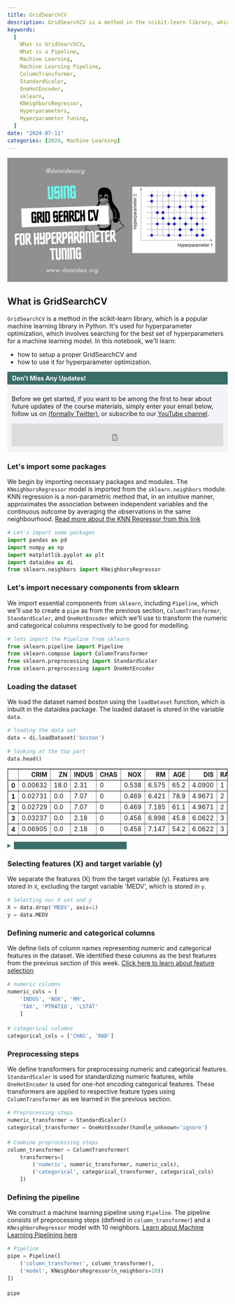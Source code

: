 ```yaml
---
title: GridSearchCV
description: GridSearchCV is a method in the scikit-learn library, which is a popular machine learning library in Python. It's used for hyperparameter optimization.
keywords:
  [
    What is GridSearchCV,
    What is a Pipeline,
    Machine Learning,
    Machine Learning Pipeline,
    ColumnTransformer,
    StandardScaler,
    OneHotEncoder,
    sklearn,
    KNeighborsRegressor,
    Hyperparameters,
    Hyperparameter tuning,
  ]
date: "2024-07-11"
categories: [2024, Machine Learning]
---
```


![Photo by DATAIDEA](./thumbnail.jpg)

## What is GridSearchCV

`GridSearchCV` is a method in the scikit-learn library, which is a popular machine learning library in Python. It's used for hyperparameter optimization, which involves searching for the best set of hyperparameters for a machine learning model. In this notebook, we'll learn:

- how to setup a proper GridSearchCV and
- how to use it for hyperparameter optimization.

<!-- Newsletter -->
<div style="background-color: #3a6e68; border:1px solid #3a6e68; color: #fff; font-weight: 700; padding-left: 10px; padding-top: 5px; padding-bottom: 5px"><strong>Don't Miss Any Updates!</strong></div>
<div style="background-color: #f3f4f7; padding-left: 10px; padding-top: 10px; padding-bottom: 10px; padding-right: 10px">

<p class=pb-1>
Before we get started, if you want to be among the first to hear about future updates of the course materials, simply enter your email below, follow us on <a href="https://x.com/dataideaorg"><i class="bi bi-twitter-x"></i>
 (formally Twitter)</a>, or subscribe to our <a href="https://www.youtube.com/@dataideaorg"><i class="bi bi-youtube"></i> YouTube channel</a>.
</p>

<iframe src="https://embeds.beehiiv.com/5fc7c425-9c7e-4e08-a514-ad6c22beee74?slim=true" data-test-id="beehiiv-embed" height="52" frameborder="0" scrolling="no" style="margin: 0; border-radius: 0px !important; background-color: transparent; width: 100%;" ></iframe>
</div>

### Let's import some packages

We begin by importing necessary packages and modules. The `KNeighborsRegressor` model is imported from the `sklearn.neighbors` module.
KNN regression is a non-parametric method that, in an intuitive manner, approximates the association between independent variables and the continuous outcome by averaging the observations in the same neighbourhood.
[Read more about the KNN Regressor from this link](https://blog.dataidea.org/posts/2024/understanding-knearest-neighbors-regression/)

```py
# Let's import some packages
import pandas as pd
import numpy as np
import matplotlib.pyplot as plt
import dataidea as di
from sklearn.neighbors import KNeighborsRegressor
```

### Let's import necessary components from sklearn

We import essential components from `sklearn`, including `Pipeline`, which we'll use to create a `pipe` as from the previous section, `ColumnTransformer`, `StandardScaler`, and `OneHotEncoder` which we'll use to transform the numeric and categorical columns respectively to be good for modelling.

```py
# lets import the Pipeline from sklearn
from sklearn.pipeline import Pipeline
from sklearn.compose import ColumnTransformer
from sklearn.preprocessing import StandardScaler
from sklearn.preprocessing import OneHotEncoder
```

### Loading the dataset

We load the dataset named _boston_ using the `loadDataset` function, which is inbuilt in the dataidea package. The loaded dataset is stored in the variable `data`.

```py
# loading the data set
data = di.loadDataset('boston')
```

```py
# looking at the top part
data.head()
```

<div class="overflow-x-auto">
<style scoped>
    .dataframe tbody tr th:only-of-type {
        vertical-align: middle;
    }

    .dataframe tbody tr th {
        vertical-align: top;
    }

    .dataframe thead th {
        text-align: right;
    }

</style>
<table border="1" class="dataframe">
  <thead>
    <tr style="text-align: right;">
      <th></th>
      <th>CRIM</th>
      <th>ZN</th>
      <th>INDUS</th>
      <th>CHAS</th>
      <th>NOX</th>
      <th>RM</th>
      <th>AGE</th>
      <th>DIS</th>
      <th>RAD</th>
      <th>TAX</th>
      <th>PTRATIO</th>
      <th>B</th>
      <th>LSTAT</th>
      <th>MEDV</th>
    </tr>
  </thead>
  <tbody>
    <tr>
      <th>0</th>
      <td>0.00632</td>
      <td>18.0</td>
      <td>2.31</td>
      <td>0</td>
      <td>0.538</td>
      <td>6.575</td>
      <td>65.2</td>
      <td>4.0900</td>
      <td>1</td>
      <td>296.0</td>
      <td>15.3</td>
      <td>396.90</td>
      <td>4.98</td>
      <td>24.0</td>
    </tr>
    <tr>
      <th>1</th>
      <td>0.02731</td>
      <td>0.0</td>
      <td>7.07</td>
      <td>0</td>
      <td>0.469</td>
      <td>6.421</td>
      <td>78.9</td>
      <td>4.9671</td>
      <td>2</td>
      <td>242.0</td>
      <td>17.8</td>
      <td>396.90</td>
      <td>9.14</td>
      <td>21.6</td>
    </tr>
    <tr>
      <th>2</th>
      <td>0.02729</td>
      <td>0.0</td>
      <td>7.07</td>
      <td>0</td>
      <td>0.469</td>
      <td>7.185</td>
      <td>61.1</td>
      <td>4.9671</td>
      <td>2</td>
      <td>242.0</td>
      <td>17.8</td>
      <td>392.83</td>
      <td>4.03</td>
      <td>34.7</td>
    </tr>
    <tr>
      <th>3</th>
      <td>0.03237</td>
      <td>0.0</td>
      <td>2.18</td>
      <td>0</td>
      <td>0.458</td>
      <td>6.998</td>
      <td>45.8</td>
      <td>6.0622</td>
      <td>3</td>
      <td>222.0</td>
      <td>18.7</td>
      <td>394.63</td>
      <td>2.94</td>
      <td>33.4</td>
    </tr>
    <tr>
      <th>4</th>
      <td>0.06905</td>
      <td>0.0</td>
      <td>2.18</td>
      <td>0</td>
      <td>0.458</td>
      <td>7.147</td>
      <td>54.2</td>
      <td>6.0622</td>
      <td>3</td>
      <td>222.0</td>
      <td>18.7</td>
      <td>396.90</td>
      <td>5.33</td>
      <td>36.2</td>
    </tr>
  </tbody>
</table>
</div>

<details class="mb-2">
<summary style="color: #3a6e68;">
    <b class="btn rounded text-white" style="background: #3a6e68;">Reveal more about the Boston dataset</b>
</summary>
The Boston Housing Dataset is a derived from information collected by the U.S. Census Service concerning housing in the area of [ Boston MA](http://www.cs.toronto.edu/~delve/data/boston/bostonDetail.html). The following describes the dataset columns:

- CRIM - per capita crime rate by town
- ZN - proportion of residential land zoned for lots over 25,000 sq.ft.
- INDUS - proportion of non-retail business acres per town.
- CHAS - Charles River dummy variable (1 if tract bounds river; 0 otherwise)
- NOX - nitric oxides concentration (parts per 10 million)
- RM - average number of rooms per dwelling
- AGE - proportion of owner-occupied units built prior to 1940
- DIS - weighted distances to five Boston employment centres
- RAD - index of accessibility to radial highways
- TAX - full-value property-tax rate per \$10,000
- PTRATIO - pupil-teacher ratio by town
- B - 1000(Bk - 0.63)^2 where Bk is the proportion of blacks by town
- LSTAT - % lower status of the population
- MEDV - Median value of owner-occupied homes in \$1000's
</details>

### Selecting features (X) and target variable (y)

We separate the features (X) from the target variable (y). Features are stored in `X`, excluding the target variable 'MEDV', which is stored in `y`.

```py
# Selecting our X set and y
X = data.drop('MEDV', axis=1)
y = data.MEDV
```

### Defining numeric and categorical columns

We define lists of column names representing numeric and categorical features in the dataset. We identified these columns as the best features from the previous section of this week. [Click here to learn about feature selection](https://science.dataidea.org/Python-Data-Analysis/Week7-Preprocessing/71_feature_selection.html)

```py
# numeric columns
numeric_cols = [
    'INDUS', 'NOX', 'RM',
    'TAX', 'PTRATIO', 'LSTAT'
    ]

# categorical columns
categorical_cols = ['CHAS', 'RAD']
```

### Preprocessing steps

We define transformers for preprocessing numeric and categorical features. `StandardScaler` is used for standardizing numeric features, while `OneHotEncoder` is used for one-hot encoding categorical features. These transformers are applied to respective feature types using `ColumnTransformer` as we learned in the previous section.

```py
# Preprocessing steps
numeric_transformer = StandardScaler()
categorical_transformer = OneHotEncoder(handle_unknown='ignore')

# Combine preprocessing steps
column_transformer = ColumnTransformer(
    transformers=[
        ('numeric', numeric_transformer, numeric_cols),
        ('categorical', categorical_transformer, categorical_cols)
    ])
```

### Defining the pipeline

We construct a machine learning pipeline using `Pipeline`. The pipeline consists of preprocessing steps (defined in `column_transformer`) and a `KNeighborsRegressor` model with 10 neighbors. [Learn about Machine Learning Pipelining here](https://science.dataidea.org/Python-Data-Analysis/Week8-More-ML/82_sklearn_pipeline.html)

```py
# Pipeline
pipe = Pipeline([
    ('column_transformer', column_transformer),
    ('model', KNeighborsRegressor(n_neighbors=10))
])

pipe
```

<style>#sk-container-id-4 {
  /* Definition of color scheme common for light and dark mode */
  --sklearn-color-text: black;
  --sklearn-color-line: gray;
  /* Definition of color scheme for unfitted estimators */
  --sklearn-color-unfitted-level-0: #fff5e6;
  --sklearn-color-unfitted-level-1: #f6e4d2;
  --sklearn-color-unfitted-level-2: #ffe0b3;
  --sklearn-color-unfitted-level-3: chocolate;
  /* Definition of color scheme for fitted estimators */
  --sklearn-color-fitted-level-0: #f0f8ff;
  --sklearn-color-fitted-level-1: #d4ebff;
  --sklearn-color-fitted-level-2: #b3dbfd;
  --sklearn-color-fitted-level-3: cornflowerblue;

  /* Specific color for light theme */
  --sklearn-color-text-on-default-background: var(--sg-text-color, var(--theme-code-foreground, var(--jp-content-font-color1, black)));
  --sklearn-color-background: var(--sg-background-color, var(--theme-background, var(--jp-layout-color0, white)));
  --sklearn-color-border-box: var(--sg-text-color, var(--theme-code-foreground, var(--jp-content-font-color1, black)));
  --sklearn-color-icon: #696969;

  @media (prefers-color-scheme: dark) {
    /* Redefinition of color scheme for dark theme */
    --sklearn-color-text-on-default-background: var(--sg-text-color, var(--theme-code-foreground, var(--jp-content-font-color1, white)));
    --sklearn-color-background: var(--sg-background-color, var(--theme-background, var(--jp-layout-color0, #111)));
    --sklearn-color-border-box: var(--sg-text-color, var(--theme-code-foreground, var(--jp-content-font-color1, white)));
    --sklearn-color-icon: #878787;
  }
}

#sk-container-id-4 {
  color: var(--sklearn-color-text);
}

#sk-container-id-4 pre {
  padding: 0;
}

#sk-container-id-4 input.sk-hidden--visually {
  border: 0;
  clip: rect(1px 1px 1px 1px);
  clip: rect(1px, 1px, 1px, 1px);
  height: 1px;
  margin: -1px;
  overflow: hidden;
  padding: 0;
  position: absolute;
  width: 1px;
}

#sk-container-id-4 div.sk-dashed-wrapped {
  border: 1px dashed var(--sklearn-color-line);
  margin: 0 0.4em 0.5em 0.4em;
  box-sizing: border-box;
  padding-bottom: 0.4em;
  background-color: var(--sklearn-color-background);
}

#sk-container-id-4 div.sk-container {
  /* jupyter's `normalize.less` sets `[hidden] { display: none; }`
     but bootstrap.min.css set `[hidden] { display: none !important; }`
     so we also need the `!important` here to be able to override the
     default hidden behavior on the sphinx rendered scikit-learn.org.
     See: https://github.com/scikit-learn/scikit-learn/issues/21755 */
  display: inline-block !important;
  position: relative;
}

#sk-container-id-4 div.sk-text-repr-fallback {
  display: none;
}

div.sk-parallel-item,
div.sk-serial,
div.sk-item {
  /* draw centered vertical line to link estimators */
  background-image: linear-gradient(var(--sklearn-color-text-on-default-background), var(--sklearn-color-text-on-default-background));
  background-size: 2px 100%;
  background-repeat: no-repeat;
  background-position: center center;
}

/* Parallel-specific style estimator block */

#sk-container-id-4 div.sk-parallel-item::after {
  content: "";
  width: 100%;
  border-bottom: 2px solid var(--sklearn-color-text-on-default-background);
  flex-grow: 1;
}

#sk-container-id-4 div.sk-parallel {
  display: flex;
  align-items: stretch;
  justify-content: center;
  background-color: var(--sklearn-color-background);
  position: relative;
}

#sk-container-id-4 div.sk-parallel-item {
  display: flex;
  flex-direction: column;
}

#sk-container-id-4 div.sk-parallel-item:first-child::after {
  align-self: flex-end;
  width: 50%;
}

#sk-container-id-4 div.sk-parallel-item:last-child::after {
  align-self: flex-start;
  width: 50%;
}

#sk-container-id-4 div.sk-parallel-item:only-child::after {
  width: 0;
}

/* Serial-specific style estimator block */

#sk-container-id-4 div.sk-serial {
  display: flex;
  flex-direction: column;
  align-items: center;
  background-color: var(--sklearn-color-background);
  padding-right: 1em;
  padding-left: 1em;
}


/* Toggleable style: style used for estimator/Pipeline/ColumnTransformer box that is
clickable and can be expanded/collapsed.
- Pipeline and ColumnTransformer use this feature and define the default style
- Estimators will overwrite some part of the style using the `sk-estimator` class
*/

/* Pipeline and ColumnTransformer style (default) */

#sk-container-id-4 div.sk-toggleable {
  /* Default theme specific background. It is overwritten whether we have a
  specific estimator or a Pipeline/ColumnTransformer */
  background-color: var(--sklearn-color-background);
}

/* Toggleable label */
#sk-container-id-4 label.sk-toggleable__label {
  cursor: pointer;
  display: block;
  width: 100%;
  margin-bottom: 0;
  padding: 0.5em;
  box-sizing: border-box;
  text-align: center;
}

#sk-container-id-4 label.sk-toggleable__label-arrow:before {
  /* Arrow on the left of the label */
  content: "▸";
  float: left;
  margin-right: 0.25em;
  color: var(--sklearn-color-icon);
}

#sk-container-id-4 label.sk-toggleable__label-arrow:hover:before {
  color: var(--sklearn-color-text);
}

/* Toggleable content - dropdown */

#sk-container-id-4 div.sk-toggleable__content {
  max-height: 0;
  max-width: 0;
  overflow: hidden;
  text-align: left;
  /* unfitted */
  background-color: var(--sklearn-color-unfitted-level-0);
}

#sk-container-id-4 div.sk-toggleable__content.fitted {
  /* fitted */
  background-color: var(--sklearn-color-fitted-level-0);
}

#sk-container-id-4 div.sk-toggleable__content pre {
  margin: 0.2em;
  border-radius: 0.25em;
  color: var(--sklearn-color-text);
  /* unfitted */
  background-color: var(--sklearn-color-unfitted-level-0);
}

#sk-container-id-4 div.sk-toggleable__content.fitted pre {
  /* unfitted */
  background-color: var(--sklearn-color-fitted-level-0);
}

#sk-container-id-4 input.sk-toggleable__control:checked~div.sk-toggleable__content {
  /* Expand drop-down */
  max-height: 200px;
  max-width: 100%;
  overflow: auto;
}

#sk-container-id-4 input.sk-toggleable__control:checked~label.sk-toggleable__label-arrow:before {
  content: "▾";
}

/* Pipeline/ColumnTransformer-specific style */

#sk-container-id-4 div.sk-label input.sk-toggleable__control:checked~label.sk-toggleable__label {
  color: var(--sklearn-color-text);
  background-color: var(--sklearn-color-unfitted-level-2);
}

#sk-container-id-4 div.sk-label.fitted input.sk-toggleable__control:checked~label.sk-toggleable__label {
  background-color: var(--sklearn-color-fitted-level-2);
}

/* Estimator-specific style */

/* Colorize estimator box */
#sk-container-id-4 div.sk-estimator input.sk-toggleable__control:checked~label.sk-toggleable__label {
  /* unfitted */
  background-color: var(--sklearn-color-unfitted-level-2);
}

#sk-container-id-4 div.sk-estimator.fitted input.sk-toggleable__control:checked~label.sk-toggleable__label {
  /* fitted */
  background-color: var(--sklearn-color-fitted-level-2);
}

#sk-container-id-4 div.sk-label label.sk-toggleable__label,
#sk-container-id-4 div.sk-label label {
  /* The background is the default theme color */
  color: var(--sklearn-color-text-on-default-background);
}

/* On hover, darken the color of the background */
#sk-container-id-4 div.sk-label:hover label.sk-toggleable__label {
  color: var(--sklearn-color-text);
  background-color: var(--sklearn-color-unfitted-level-2);
}

/* Label box, darken color on hover, fitted */
#sk-container-id-4 div.sk-label.fitted:hover label.sk-toggleable__label.fitted {
  color: var(--sklearn-color-text);
  background-color: var(--sklearn-color-fitted-level-2);
}

/* Estimator label */

#sk-container-id-4 div.sk-label label {
  font-family: monospace;
  font-weight: bold;
  display: inline-block;
  line-height: 1.2em;
}

#sk-container-id-4 div.sk-label-container {
  text-align: center;
}

/* Estimator-specific */
#sk-container-id-4 div.sk-estimator {
  font-family: monospace;
  border: 1px dotted var(--sklearn-color-border-box);
  border-radius: 0.25em;
  box-sizing: border-box;
  margin-bottom: 0.5em;
  /* unfitted */
  background-color: var(--sklearn-color-unfitted-level-0);
}

#sk-container-id-4 div.sk-estimator.fitted {
  /* fitted */
  background-color: var(--sklearn-color-fitted-level-0);
}

/* on hover */
#sk-container-id-4 div.sk-estimator:hover {
  /* unfitted */
  background-color: var(--sklearn-color-unfitted-level-2);
}

#sk-container-id-4 div.sk-estimator.fitted:hover {
  /* fitted */
  background-color: var(--sklearn-color-fitted-level-2);
}

/* Specification for estimator info (e.g. "i" and "?") */

/* Common style for "i" and "?" */

.sk-estimator-doc-link,
a:link.sk-estimator-doc-link,
a:visited.sk-estimator-doc-link {
  float: right;
  font-size: smaller;
  line-height: 1em;
  font-family: monospace;
  background-color: var(--sklearn-color-background);
  border-radius: 1em;
  height: 1em;
  width: 1em;
  text-decoration: none !important;
  margin-left: 1ex;
  /* unfitted */
  border: var(--sklearn-color-unfitted-level-1) 1pt solid;
  color: var(--sklearn-color-unfitted-level-1);
}

.sk-estimator-doc-link.fitted,
a:link.sk-estimator-doc-link.fitted,
a:visited.sk-estimator-doc-link.fitted {
  /* fitted */
  border: var(--sklearn-color-fitted-level-1) 1pt solid;
  color: var(--sklearn-color-fitted-level-1);
}

/* On hover */
div.sk-estimator:hover .sk-estimator-doc-link:hover,
.sk-estimator-doc-link:hover,
div.sk-label-container:hover .sk-estimator-doc-link:hover,
.sk-estimator-doc-link:hover {
  /* unfitted */
  background-color: var(--sklearn-color-unfitted-level-3);
  color: var(--sklearn-color-background);
  text-decoration: none;
}

div.sk-estimator.fitted:hover .sk-estimator-doc-link.fitted:hover,
.sk-estimator-doc-link.fitted:hover,
div.sk-label-container:hover .sk-estimator-doc-link.fitted:hover,
.sk-estimator-doc-link.fitted:hover {
  /* fitted */
  background-color: var(--sklearn-color-fitted-level-3);
  color: var(--sklearn-color-background);
  text-decoration: none;
}

/* Span, style for the box shown on hovering the info icon */
.sk-estimator-doc-link span {
  display: none;
  z-index: 9999;
  position: relative;
  font-weight: normal;
  right: .2ex;
  padding: .5ex;
  margin: .5ex;
  width: min-content;
  min-width: 20ex;
  max-width: 50ex;
  color: var(--sklearn-color-text);
  box-shadow: 2pt 2pt 4pt #999;
  /* unfitted */
  background: var(--sklearn-color-unfitted-level-0);
  border: .5pt solid var(--sklearn-color-unfitted-level-3);
}

.sk-estimator-doc-link.fitted span {
  /* fitted */
  background: var(--sklearn-color-fitted-level-0);
  border: var(--sklearn-color-fitted-level-3);
}

.sk-estimator-doc-link:hover span {
  display: block;
}

/* "?"-specific style due to the `<a>` HTML tag */

#sk-container-id-4 a.estimator_doc_link {
  float: right;
  font-size: 1rem;
  line-height: 1em;
  font-family: monospace;
  background-color: var(--sklearn-color-background);
  border-radius: 1rem;
  height: 1rem;
  width: 1rem;
  text-decoration: none;
  /* unfitted */
  color: var(--sklearn-color-unfitted-level-1);
  border: var(--sklearn-color-unfitted-level-1) 1pt solid;
}

#sk-container-id-4 a.estimator_doc_link.fitted {
  /* fitted */
  border: var(--sklearn-color-fitted-level-1) 1pt solid;
  color: var(--sklearn-color-fitted-level-1);
}

/* On hover */
#sk-container-id-4 a.estimator_doc_link:hover {
  /* unfitted */
  background-color: var(--sklearn-color-unfitted-level-3);
  color: var(--sklearn-color-background);
  text-decoration: none;
}

#sk-container-id-4 a.estimator_doc_link.fitted:hover {
  /* fitted */
  background-color: var(--sklearn-color-fitted-level-3);
}
</style><div id="sk-container-id-4" class="sk-top-container overflow-x-auto" style="width=100%"><div class="sk-text-repr-fallback"><pre>Pipeline(steps=[(&#x27;column_transformer&#x27;,

                 ColumnTransformer(transformers=[(&#x27;numeric&#x27;, StandardScaler(),
                                                  [&#x27;INDUS&#x27;, &#x27;NOX&#x27;, &#x27;RM&#x27;, &#x27;TAX&#x27;,
                                                   &#x27;PTRATIO&#x27;, &#x27;LSTAT&#x27;]),
                                                 (&#x27;categorical&#x27;,
                                                  OneHotEncoder(handle_unknown=&#x27;ignore&#x27;),
                                                  [&#x27;CHAS&#x27;, &#x27;RAD&#x27;])])),
                (&#x27;model&#x27;, KNeighborsRegressor(n_neighbors=10))])</pre><b>In a Jupyter environment, please rerun this cell to show the HTML representation or trust the notebook. <br />On GitHub, the HTML representation is unable to render, please try loading this page with nbviewer.org.</b></div><div class="sk-container" hidden><div class="sk-item sk-dashed-wrapped"><div class="sk-label-container"><div class="sk-label  sk-toggleable"><input class="sk-toggleable__control sk-hidden--visually" id="sk-estimator-id-23" type="checkbox" ><label for="sk-estimator-id-23" class="sk-toggleable__label  sk-toggleable__label-arrow ">&nbsp;&nbsp;Pipeline<a class="sk-estimator-doc-link " rel="noreferrer" target="_blank" href="https://scikit-learn.org/1.4/modules/generated/sklearn.pipeline.Pipeline.html">?<span>Documentation for Pipeline</span></a><span class="sk-estimator-doc-link ">i<span>Not fitted</span></span></label><div class="sk-toggleable__content "><pre>Pipeline(steps=[(&#x27;column_transformer&#x27;,
                 ColumnTransformer(transformers=[(&#x27;numeric&#x27;, StandardScaler(),
                                                  [&#x27;INDUS&#x27;, &#x27;NOX&#x27;, &#x27;RM&#x27;, &#x27;TAX&#x27;,
                                                   &#x27;PTRATIO&#x27;, &#x27;LSTAT&#x27;]),
                                                 (&#x27;categorical&#x27;,
                                                  OneHotEncoder(handle_unknown=&#x27;ignore&#x27;),
                                                  [&#x27;CHAS&#x27;, &#x27;RAD&#x27;])])),
                (&#x27;model&#x27;, KNeighborsRegressor(n_neighbors=10))])</pre></div> </div></div><div class="sk-serial"><div class="sk-item sk-dashed-wrapped"><div class="sk-label-container"><div class="sk-label  sk-toggleable"><input class="sk-toggleable__control sk-hidden--visually" id="sk-estimator-id-24" type="checkbox" ><label for="sk-estimator-id-24" class="sk-toggleable__label  sk-toggleable__label-arrow ">&nbsp;column_transformer: ColumnTransformer<a class="sk-estimator-doc-link " rel="noreferrer" target="_blank" href="https://scikit-learn.org/1.4/modules/generated/sklearn.compose.ColumnTransformer.html">?<span>Documentation for column_transformer: ColumnTransformer</span></a></label><div class="sk-toggleable__content "><pre>ColumnTransformer(transformers=[(&#x27;numeric&#x27;, StandardScaler(),
                                 [&#x27;INDUS&#x27;, &#x27;NOX&#x27;, &#x27;RM&#x27;, &#x27;TAX&#x27;, &#x27;PTRATIO&#x27;,
                                  &#x27;LSTAT&#x27;]),
                                (&#x27;categorical&#x27;,
                                 OneHotEncoder(handle_unknown=&#x27;ignore&#x27;),
                                 [&#x27;CHAS&#x27;, &#x27;RAD&#x27;])])</pre></div> </div></div><div class="sk-parallel"><div class="sk-parallel-item"><div class="sk-item"><div class="sk-label-container"><div class="sk-label  sk-toggleable"><input class="sk-toggleable__control sk-hidden--visually" id="sk-estimator-id-25" type="checkbox" ><label for="sk-estimator-id-25" class="sk-toggleable__label  sk-toggleable__label-arrow ">numeric</label><div class="sk-toggleable__content "><pre>[&#x27;INDUS&#x27;, &#x27;NOX&#x27;, &#x27;RM&#x27;, &#x27;TAX&#x27;, &#x27;PTRATIO&#x27;, &#x27;LSTAT&#x27;]</pre></div> </div></div><div class="sk-serial"><div class="sk-item"><div class="sk-estimator  sk-toggleable"><input class="sk-toggleable__control sk-hidden--visually" id="sk-estimator-id-26" type="checkbox" ><label for="sk-estimator-id-26" class="sk-toggleable__label  sk-toggleable__label-arrow ">&nbsp;StandardScaler<a class="sk-estimator-doc-link " rel="noreferrer" target="_blank" href="https://scikit-learn.org/1.4/modules/generated/sklearn.preprocessing.StandardScaler.html">?<span>Documentation for StandardScaler</span></a></label><div class="sk-toggleable__content "><pre>StandardScaler()</pre></div> </div></div></div></div></div><div class="sk-parallel-item"><div class="sk-item"><div class="sk-label-container"><div class="sk-label  sk-toggleable"><input class="sk-toggleable__control sk-hidden--visually" id="sk-estimator-id-27" type="checkbox" ><label for="sk-estimator-id-27" class="sk-toggleable__label  sk-toggleable__label-arrow ">categorical</label><div class="sk-toggleable__content "><pre>[&#x27;CHAS&#x27;, &#x27;RAD&#x27;]</pre></div> </div></div><div class="sk-serial"><div class="sk-item"><div class="sk-estimator  sk-toggleable"><input class="sk-toggleable__control sk-hidden--visually" id="sk-estimator-id-28" type="checkbox" ><label for="sk-estimator-id-28" class="sk-toggleable__label  sk-toggleable__label-arrow ">&nbsp;OneHotEncoder<a class="sk-estimator-doc-link " rel="noreferrer" target="_blank" href="https://scikit-learn.org/1.4/modules/generated/sklearn.preprocessing.OneHotEncoder.html">?<span>Documentation for OneHotEncoder</span></a></label><div class="sk-toggleable__content "><pre>OneHotEncoder(handle_unknown=&#x27;ignore&#x27;)</pre></div> </div></div></div></div></div></div></div><div class="sk-item"><div class="sk-estimator  sk-toggleable"><input class="sk-toggleable__control sk-hidden--visually" id="sk-estimator-id-29" type="checkbox" ><label for="sk-estimator-id-29" class="sk-toggleable__label  sk-toggleable__label-arrow ">&nbsp;KNeighborsRegressor<a class="sk-estimator-doc-link " rel="noreferrer" target="_blank" href="https://scikit-learn.org/1.4/modules/generated/sklearn.neighbors.KNeighborsRegressor.html">?<span>Documentation for KNeighborsRegressor</span></a></label><div class="sk-toggleable__content "><pre>KNeighborsRegressor(n_neighbors=10)</pre></div> </div></div></div></div></div></div>

### Fitting the pipeline

As we learned, the Pipeline has the `fit`, `score` and `predict` methods which we use to fit on the dataset (`X`, `y`) and evaluate the model's performance using the `score()` method, finally making predictions.

```py
# Fit the pipeline
pipe.fit(X, y)

# Score the pipeline
pipe_score = pipe.score(X, y)

# Predict using the pipeline
pipe_predicted_y = pipe.predict(X)

print('Pipe Score:', pipe_score)
```

    Pipe Score: 0.818140222027107

### Hyperparameter tuning using GridSearchCV

We perform hyperparameter tuning using `GridSearchCV`. The pipeline (`pipe`) serves as the base estimator, and we define a grid of hyperparameters to search through.

For this demonstration, we will focus on the number of neighbors for the KNN model.

```py
from sklearn.model_selection import GridSearchCV
```

```py
model = GridSearchCV(
    estimator=pipe,
    param_grid={
        'model__n_neighbors': [1, 2, 3, 4, 5, 6, 7, 8, 9, 10]
    },
    cv=3
    )
```

### Fitting the model for hyperparameter tuning

We fit the `GridSearchCV` model on the dataset to find the optimal hyperparameters. This involves preprocessing the data and training the model multiple times using cross-validation.

```py
model.fit(X, y)
```

<style>#sk-container-id-2 {
  /* Definition of color scheme common for light and dark mode */
  --sklearn-color-text: black;
  --sklearn-color-line: gray;
  /* Definition of color scheme for unfitted estimators */
  --sklearn-color-unfitted-level-0: #fff5e6;
  --sklearn-color-unfitted-level-1: #f6e4d2;
  --sklearn-color-unfitted-level-2: #ffe0b3;
  --sklearn-color-unfitted-level-3: chocolate;
  /* Definition of color scheme for fitted estimators */
  --sklearn-color-fitted-level-0: #f0f8ff;
  --sklearn-color-fitted-level-1: #d4ebff;
  --sklearn-color-fitted-level-2: #b3dbfd;
  --sklearn-color-fitted-level-3: cornflowerblue;

  /* Specific color for light theme */
  --sklearn-color-text-on-default-background: var(--sg-text-color, var(--theme-code-foreground, var(--jp-content-font-color1, black)));
  --sklearn-color-background: var(--sg-background-color, var(--theme-background, var(--jp-layout-color0, white)));
  --sklearn-color-border-box: var(--sg-text-color, var(--theme-code-foreground, var(--jp-content-font-color1, black)));
  --sklearn-color-icon: #696969;

  @media (prefers-color-scheme: dark) {
    /* Redefinition of color scheme for dark theme */
    --sklearn-color-text-on-default-background: var(--sg-text-color, var(--theme-code-foreground, var(--jp-content-font-color1, white)));
    --sklearn-color-background: var(--sg-background-color, var(--theme-background, var(--jp-layout-color0, #111)));
    --sklearn-color-border-box: var(--sg-text-color, var(--theme-code-foreground, var(--jp-content-font-color1, white)));
    --sklearn-color-icon: #878787;
  }
}

#sk-container-id-2 {
  color: var(--sklearn-color-text);
}

#sk-container-id-2 pre {
  padding: 0;
}

#sk-container-id-2 input.sk-hidden--visually {
  border: 0;
  clip: rect(1px 1px 1px 1px);
  clip: rect(1px, 1px, 1px, 1px);
  height: 1px;
  margin: -1px;
  overflow: hidden;
  padding: 0;
  position: absolute;
  width: 1px;
}

#sk-container-id-2 div.sk-dashed-wrapped {
  border: 1px dashed var(--sklearn-color-line);
  margin: 0 0.4em 0.5em 0.4em;
  box-sizing: border-box;
  padding-bottom: 0.4em;
  background-color: var(--sklearn-color-background);
}

#sk-container-id-2 div.sk-container {
  /* jupyter's `normalize.less` sets `[hidden] { display: none; }`
     but bootstrap.min.css set `[hidden] { display: none !important; }`
     so we also need the `!important` here to be able to override the
     default hidden behavior on the sphinx rendered scikit-learn.org.
     See: https://github.com/scikit-learn/scikit-learn/issues/21755 */
  display: inline-block !important;
  position: relative;
}

#sk-container-id-2 div.sk-text-repr-fallback {
  display: none;
}

div.sk-parallel-item,
div.sk-serial,
div.sk-item {
  /* draw centered vertical line to link estimators */
  background-image: linear-gradient(var(--sklearn-color-text-on-default-background), var(--sklearn-color-text-on-default-background));
  background-size: 2px 100%;
  background-repeat: no-repeat;
  background-position: center center;
}

/* Parallel-specific style estimator block */

#sk-container-id-2 div.sk-parallel-item::after {
  content: "";
  width: 100%;
  border-bottom: 2px solid var(--sklearn-color-text-on-default-background);
  flex-grow: 1;
}

#sk-container-id-2 div.sk-parallel {
  display: flex;
  align-items: stretch;
  justify-content: center;
  background-color: var(--sklearn-color-background);
  position: relative;
}

#sk-container-id-2 div.sk-parallel-item {
  display: flex;
  flex-direction: column;
}

#sk-container-id-2 div.sk-parallel-item:first-child::after {
  align-self: flex-end;
  width: 50%;
}

#sk-container-id-2 div.sk-parallel-item:last-child::after {
  align-self: flex-start;
  width: 50%;
}

#sk-container-id-2 div.sk-parallel-item:only-child::after {
  width: 0;
}

/* Serial-specific style estimator block */

#sk-container-id-2 div.sk-serial {
  display: flex;
  flex-direction: column;
  align-items: center;
  background-color: var(--sklearn-color-background);
  padding-right: 1em;
  padding-left: 1em;
}


/* Toggleable style: style used for estimator/Pipeline/ColumnTransformer box that is
clickable and can be expanded/collapsed.
- Pipeline and ColumnTransformer use this feature and define the default style
- Estimators will overwrite some part of the style using the `sk-estimator` class
*/

/* Pipeline and ColumnTransformer style (default) */

#sk-container-id-2 div.sk-toggleable {
  /* Default theme specific background. It is overwritten whether we have a
  specific estimator or a Pipeline/ColumnTransformer */
  background-color: var(--sklearn-color-background);
}

/* Toggleable label */
#sk-container-id-2 label.sk-toggleable__label {
  cursor: pointer;
  display: block;
  width: 100%;
  margin-bottom: 0;
  padding: 0.5em;
  box-sizing: border-box;
  text-align: center;
}

#sk-container-id-2 label.sk-toggleable__label-arrow:before {
  /* Arrow on the left of the label */
  content: "▸";
  float: left;
  margin-right: 0.25em;
  color: var(--sklearn-color-icon);
}

#sk-container-id-2 label.sk-toggleable__label-arrow:hover:before {
  color: var(--sklearn-color-text);
}

/* Toggleable content - dropdown */

#sk-container-id-2 div.sk-toggleable__content {
  max-height: 0;
  max-width: 0;
  overflow: hidden;
  text-align: left;
  /* unfitted */
  background-color: var(--sklearn-color-unfitted-level-0);
}

#sk-container-id-2 div.sk-toggleable__content.fitted {
  /* fitted */
  background-color: var(--sklearn-color-fitted-level-0);
}

#sk-container-id-2 div.sk-toggleable__content pre {
  margin: 0.2em;
  border-radius: 0.25em;
  color: var(--sklearn-color-text);
  /* unfitted */
  background-color: var(--sklearn-color-unfitted-level-0);
}

#sk-container-id-2 div.sk-toggleable__content.fitted pre {
  /* unfitted */
  background-color: var(--sklearn-color-fitted-level-0);
}

#sk-container-id-2 input.sk-toggleable__control:checked~div.sk-toggleable__content {
  /* Expand drop-down */
  max-height: 200px;
  max-width: 100%;
  overflow: auto;
}

#sk-container-id-2 input.sk-toggleable__control:checked~label.sk-toggleable__label-arrow:before {
  content: "▾";
}

/* Pipeline/ColumnTransformer-specific style */

#sk-container-id-2 div.sk-label input.sk-toggleable__control:checked~label.sk-toggleable__label {
  color: var(--sklearn-color-text);
  background-color: var(--sklearn-color-unfitted-level-2);
}

#sk-container-id-2 div.sk-label.fitted input.sk-toggleable__control:checked~label.sk-toggleable__label {
  background-color: var(--sklearn-color-fitted-level-2);
}

/* Estimator-specific style */

/* Colorize estimator box */
#sk-container-id-2 div.sk-estimator input.sk-toggleable__control:checked~label.sk-toggleable__label {
  /* unfitted */
  background-color: var(--sklearn-color-unfitted-level-2);
}

#sk-container-id-2 div.sk-estimator.fitted input.sk-toggleable__control:checked~label.sk-toggleable__label {
  /* fitted */
  background-color: var(--sklearn-color-fitted-level-2);
}

#sk-container-id-2 div.sk-label label.sk-toggleable__label,
#sk-container-id-2 div.sk-label label {
  /* The background is the default theme color */
  color: var(--sklearn-color-text-on-default-background);
}

/* On hover, darken the color of the background */
#sk-container-id-2 div.sk-label:hover label.sk-toggleable__label {
  color: var(--sklearn-color-text);
  background-color: var(--sklearn-color-unfitted-level-2);
}

/* Label box, darken color on hover, fitted */
#sk-container-id-2 div.sk-label.fitted:hover label.sk-toggleable__label.fitted {
  color: var(--sklearn-color-text);
  background-color: var(--sklearn-color-fitted-level-2);
}

/* Estimator label */

#sk-container-id-2 div.sk-label label {
  font-family: monospace;
  font-weight: bold;
  display: inline-block;
  line-height: 1.2em;
}

#sk-container-id-2 div.sk-label-container {
  text-align: center;
}

/* Estimator-specific */
#sk-container-id-2 div.sk-estimator {
  font-family: monospace;
  border: 1px dotted var(--sklearn-color-border-box);
  border-radius: 0.25em;
  box-sizing: border-box;
  margin-bottom: 0.5em;
  /* unfitted */
  background-color: var(--sklearn-color-unfitted-level-0);
}

#sk-container-id-2 div.sk-estimator.fitted {
  /* fitted */
  background-color: var(--sklearn-color-fitted-level-0);
}

/* on hover */
#sk-container-id-2 div.sk-estimator:hover {
  /* unfitted */
  background-color: var(--sklearn-color-unfitted-level-2);
}

#sk-container-id-2 div.sk-estimator.fitted:hover {
  /* fitted */
  background-color: var(--sklearn-color-fitted-level-2);
}

/* Specification for estimator info (e.g. "i" and "?") */

/* Common style for "i" and "?" */

.sk-estimator-doc-link,
a:link.sk-estimator-doc-link,
a:visited.sk-estimator-doc-link {
  float: right;
  font-size: smaller;
  line-height: 1em;
  font-family: monospace;
  background-color: var(--sklearn-color-background);
  border-radius: 1em;
  height: 1em;
  width: 1em;
  text-decoration: none !important;
  margin-left: 1ex;
  /* unfitted */
  border: var(--sklearn-color-unfitted-level-1) 1pt solid;
  color: var(--sklearn-color-unfitted-level-1);
}

.sk-estimator-doc-link.fitted,
a:link.sk-estimator-doc-link.fitted,
a:visited.sk-estimator-doc-link.fitted {
  /* fitted */
  border: var(--sklearn-color-fitted-level-1) 1pt solid;
  color: var(--sklearn-color-fitted-level-1);
}

/* On hover */
div.sk-estimator:hover .sk-estimator-doc-link:hover,
.sk-estimator-doc-link:hover,
div.sk-label-container:hover .sk-estimator-doc-link:hover,
.sk-estimator-doc-link:hover {
  /* unfitted */
  background-color: var(--sklearn-color-unfitted-level-3);
  color: var(--sklearn-color-background);
  text-decoration: none;
}

div.sk-estimator.fitted:hover .sk-estimator-doc-link.fitted:hover,
.sk-estimator-doc-link.fitted:hover,
div.sk-label-container:hover .sk-estimator-doc-link.fitted:hover,
.sk-estimator-doc-link.fitted:hover {
  /* fitted */
  background-color: var(--sklearn-color-fitted-level-3);
  color: var(--sklearn-color-background);
  text-decoration: none;
}

/* Span, style for the box shown on hovering the info icon */
.sk-estimator-doc-link span {
  display: none;
  z-index: 9999;
  position: relative;
  font-weight: normal;
  right: .2ex;
  padding: .5ex;
  margin: .5ex;
  width: min-content;
  min-width: 20ex;
  max-width: 50ex;
  color: var(--sklearn-color-text);
  box-shadow: 2pt 2pt 4pt #999;
  /* unfitted */
  background: var(--sklearn-color-unfitted-level-0);
  border: .5pt solid var(--sklearn-color-unfitted-level-3);
}

.sk-estimator-doc-link.fitted span {
  /* fitted */
  background: var(--sklearn-color-fitted-level-0);
  border: var(--sklearn-color-fitted-level-3);
}

.sk-estimator-doc-link:hover span {
  display: block;
}

/* "?"-specific style due to the `<a>` HTML tag */

#sk-container-id-2 a.estimator_doc_link {
  float: right;
  font-size: 1rem;
  line-height: 1em;
  font-family: monospace;
  background-color: var(--sklearn-color-background);
  border-radius: 1rem;
  height: 1rem;
  width: 1rem;
  text-decoration: none;
  /* unfitted */
  color: var(--sklearn-color-unfitted-level-1);
  border: var(--sklearn-color-unfitted-level-1) 1pt solid;
}

#sk-container-id-2 a.estimator_doc_link.fitted {
  /* fitted */
  border: var(--sklearn-color-fitted-level-1) 1pt solid;
  color: var(--sklearn-color-fitted-level-1);
}

/* On hover */
#sk-container-id-2 a.estimator_doc_link:hover {
  /* unfitted */
  background-color: var(--sklearn-color-unfitted-level-3);
  color: var(--sklearn-color-background);
  text-decoration: none;
}

#sk-container-id-2 a.estimator_doc_link.fitted:hover {
  /* fitted */
  background-color: var(--sklearn-color-fitted-level-3);
}
</style><div id="sk-container-id-2" class="sk-top-container overflow-x-auto" style="width=100%"><div class="sk-text-repr-fallback"><pre>GridSearchCV(cv=3,

             estimator=Pipeline(steps=[(&#x27;column_transformer&#x27;,
                                        ColumnTransformer(transformers=[(&#x27;numeric&#x27;,
                                                                         StandardScaler(),
                                                                         [&#x27;INDUS&#x27;,
                                                                          &#x27;NOX&#x27;,
                                                                          &#x27;RM&#x27;,
                                                                          &#x27;TAX&#x27;,
                                                                          &#x27;PTRATIO&#x27;,
                                                                          &#x27;LSTAT&#x27;]),
                                                                        (&#x27;categorical&#x27;,
                                                                         OneHotEncoder(handle_unknown=&#x27;ignore&#x27;),
                                                                         [&#x27;CHAS&#x27;,
                                                                          &#x27;RAD&#x27;])])),
                                       (&#x27;model&#x27;,
                                        KNeighborsRegressor(n_neighbors=10))]),
             param_grid={&#x27;model__n_neighbors&#x27;: [1, 2, 3, 4, 5, 6, 7, 8, 9, 10]})</pre><b>In a Jupyter environment, please rerun this cell to show the HTML representation or trust the notebook. <br />On GitHub, the HTML representation is unable to render, please try loading this page with nbviewer.org.</b></div><div class="sk-container" hidden><div class="sk-item sk-dashed-wrapped"><div class="sk-label-container"><div class="sk-label fitted sk-toggleable"><input class="sk-toggleable__control sk-hidden--visually" id="sk-estimator-id-8" type="checkbox" ><label for="sk-estimator-id-8" class="sk-toggleable__label fitted sk-toggleable__label-arrow fitted">&nbsp;&nbsp;GridSearchCV<a class="sk-estimator-doc-link fitted" rel="noreferrer" target="_blank" href="https://scikit-learn.org/1.4/modules/generated/sklearn.model_selection.GridSearchCV.html">?<span>Documentation for GridSearchCV</span></a><span class="sk-estimator-doc-link fitted">i<span>Fitted</span></span></label><div class="sk-toggleable__content fitted"><pre>GridSearchCV(cv=3,
             estimator=Pipeline(steps=[(&#x27;column_transformer&#x27;,
                                        ColumnTransformer(transformers=[(&#x27;numeric&#x27;,
                                                                         StandardScaler(),
                                                                         [&#x27;INDUS&#x27;,
                                                                          &#x27;NOX&#x27;,
                                                                          &#x27;RM&#x27;,
                                                                          &#x27;TAX&#x27;,
                                                                          &#x27;PTRATIO&#x27;,
                                                                          &#x27;LSTAT&#x27;]),
                                                                        (&#x27;categorical&#x27;,
                                                                         OneHotEncoder(handle_unknown=&#x27;ignore&#x27;),
                                                                         [&#x27;CHAS&#x27;,
                                                                          &#x27;RAD&#x27;])])),
                                       (&#x27;model&#x27;,
                                        KNeighborsRegressor(n_neighbors=10))]),
             param_grid={&#x27;model__n_neighbors&#x27;: [1, 2, 3, 4, 5, 6, 7, 8, 9, 10]})</pre></div> </div></div><div class="sk-parallel"><div class="sk-parallel-item"><div class="sk-item"><div class="sk-label-container"><div class="sk-label fitted sk-toggleable"><input class="sk-toggleable__control sk-hidden--visually" id="sk-estimator-id-9" type="checkbox" ><label for="sk-estimator-id-9" class="sk-toggleable__label fitted sk-toggleable__label-arrow fitted">estimator: Pipeline</label><div class="sk-toggleable__content fitted"><pre>Pipeline(steps=[(&#x27;column_transformer&#x27;,
                 ColumnTransformer(transformers=[(&#x27;numeric&#x27;, StandardScaler(),
                                                  [&#x27;INDUS&#x27;, &#x27;NOX&#x27;, &#x27;RM&#x27;, &#x27;TAX&#x27;,
                                                   &#x27;PTRATIO&#x27;, &#x27;LSTAT&#x27;]),
                                                 (&#x27;categorical&#x27;,
                                                  OneHotEncoder(handle_unknown=&#x27;ignore&#x27;),
                                                  [&#x27;CHAS&#x27;, &#x27;RAD&#x27;])])),
                (&#x27;model&#x27;, KNeighborsRegressor(n_neighbors=10))])</pre></div> </div></div><div class="sk-serial"><div class="sk-item"><div class="sk-serial"><div class="sk-item sk-dashed-wrapped"><div class="sk-label-container"><div class="sk-label fitted sk-toggleable"><input class="sk-toggleable__control sk-hidden--visually" id="sk-estimator-id-10" type="checkbox" ><label for="sk-estimator-id-10" class="sk-toggleable__label fitted sk-toggleable__label-arrow fitted">&nbsp;column_transformer: ColumnTransformer<a class="sk-estimator-doc-link fitted" rel="noreferrer" target="_blank" href="https://scikit-learn.org/1.4/modules/generated/sklearn.compose.ColumnTransformer.html">?<span>Documentation for column_transformer: ColumnTransformer</span></a></label><div class="sk-toggleable__content fitted"><pre>ColumnTransformer(transformers=[(&#x27;numeric&#x27;, StandardScaler(),
                                 [&#x27;INDUS&#x27;, &#x27;NOX&#x27;, &#x27;RM&#x27;, &#x27;TAX&#x27;, &#x27;PTRATIO&#x27;,
                                  &#x27;LSTAT&#x27;]),
                                (&#x27;categorical&#x27;,
                                 OneHotEncoder(handle_unknown=&#x27;ignore&#x27;),
                                 [&#x27;CHAS&#x27;, &#x27;RAD&#x27;])])</pre></div> </div></div><div class="sk-parallel"><div class="sk-parallel-item"><div class="sk-item"><div class="sk-label-container"><div class="sk-label fitted sk-toggleable"><input class="sk-toggleable__control sk-hidden--visually" id="sk-estimator-id-11" type="checkbox" ><label for="sk-estimator-id-11" class="sk-toggleable__label fitted sk-toggleable__label-arrow fitted">numeric</label><div class="sk-toggleable__content fitted"><pre>[&#x27;INDUS&#x27;, &#x27;NOX&#x27;, &#x27;RM&#x27;, &#x27;TAX&#x27;, &#x27;PTRATIO&#x27;, &#x27;LSTAT&#x27;]</pre></div> </div></div><div class="sk-serial"><div class="sk-item"><div class="sk-estimator fitted sk-toggleable"><input class="sk-toggleable__control sk-hidden--visually" id="sk-estimator-id-12" type="checkbox" ><label for="sk-estimator-id-12" class="sk-toggleable__label fitted sk-toggleable__label-arrow fitted">&nbsp;StandardScaler<a class="sk-estimator-doc-link fitted" rel="noreferrer" target="_blank" href="https://scikit-learn.org/1.4/modules/generated/sklearn.preprocessing.StandardScaler.html">?<span>Documentation for StandardScaler</span></a></label><div class="sk-toggleable__content fitted"><pre>StandardScaler()</pre></div> </div></div></div></div></div><div class="sk-parallel-item"><div class="sk-item"><div class="sk-label-container"><div class="sk-label fitted sk-toggleable"><input class="sk-toggleable__control sk-hidden--visually" id="sk-estimator-id-13" type="checkbox" ><label for="sk-estimator-id-13" class="sk-toggleable__label fitted sk-toggleable__label-arrow fitted">categorical</label><div class="sk-toggleable__content fitted"><pre>[&#x27;CHAS&#x27;, &#x27;RAD&#x27;]</pre></div> </div></div><div class="sk-serial"><div class="sk-item"><div class="sk-estimator fitted sk-toggleable"><input class="sk-toggleable__control sk-hidden--visually" id="sk-estimator-id-14" type="checkbox" ><label for="sk-estimator-id-14" class="sk-toggleable__label fitted sk-toggleable__label-arrow fitted">&nbsp;OneHotEncoder<a class="sk-estimator-doc-link fitted" rel="noreferrer" target="_blank" href="https://scikit-learn.org/1.4/modules/generated/sklearn.preprocessing.OneHotEncoder.html">?<span>Documentation for OneHotEncoder</span></a></label><div class="sk-toggleable__content fitted"><pre>OneHotEncoder(handle_unknown=&#x27;ignore&#x27;)</pre></div> </div></div></div></div></div></div></div><div class="sk-item"><div class="sk-estimator fitted sk-toggleable"><input class="sk-toggleable__control sk-hidden--visually" id="sk-estimator-id-15" type="checkbox" ><label for="sk-estimator-id-15" class="sk-toggleable__label fitted sk-toggleable__label-arrow fitted">&nbsp;KNeighborsRegressor<a class="sk-estimator-doc-link fitted" rel="noreferrer" target="_blank" href="https://scikit-learn.org/1.4/modules/generated/sklearn.neighbors.KNeighborsRegressor.html">?<span>Documentation for KNeighborsRegressor</span></a></label><div class="sk-toggleable__content fitted"><pre>KNeighborsRegressor(n_neighbors=10)</pre></div> </div></div></div></div></div></div></div></div></div></div></div>

### Extracting and displaying cross-validation results

We extract the results of cross-validation performed during hyperparameter tuning and present them in a tabular format using a DataFrame.

```py
cv_results = pd.DataFrame(model.cv_results_)
cv_results
```

<div class="overflow-x-auto">
<style scoped>
    .dataframe tbody tr th:only-of-type {
        vertical-align: middle;
    }

    .dataframe tbody tr th {
        vertical-align: top;
    }

    .dataframe thead th {
        text-align: right;
    }

</style>
<table border="1" class="dataframe">
  <thead>
    <tr style="text-align: right;">
      <th></th>
      <th>mean_fit_time</th>
      <th>std_fit_time</th>
      <th>mean_score_time</th>
      <th>std_score_time</th>
      <th>param_model__n_neighbors</th>
      <th>params</th>
      <th>split0_test_score</th>
      <th>split1_test_score</th>
      <th>split2_test_score</th>
      <th>mean_test_score</th>
      <th>std_test_score</th>
      <th>rank_test_score</th>
    </tr>
  </thead>
  <tbody>
    <tr>
      <th>0</th>
      <td>0.006702</td>
      <td>0.003290</td>
      <td>0.003588</td>
      <td>0.000087</td>
      <td>1</td>
      <td>{'model__n_neighbors': 1}</td>
      <td>0.347172</td>
      <td>0.561780</td>
      <td>0.295295</td>
      <td>0.401415</td>
      <td>0.115356</td>
      <td>10</td>
    </tr>
    <tr>
      <th>1</th>
      <td>0.004681</td>
      <td>0.000273</td>
      <td>0.003889</td>
      <td>0.000292</td>
      <td>2</td>
      <td>{'model__n_neighbors': 2}</td>
      <td>0.404829</td>
      <td>0.612498</td>
      <td>0.276690</td>
      <td>0.431339</td>
      <td>0.138369</td>
      <td>9</td>
    </tr>
    <tr>
      <th>2</th>
      <td>0.005089</td>
      <td>0.000512</td>
      <td>0.003540</td>
      <td>0.000681</td>
      <td>3</td>
      <td>{'model__n_neighbors': 3}</td>
      <td>0.466325</td>
      <td>0.590333</td>
      <td>0.243375</td>
      <td>0.433345</td>
      <td>0.143552</td>
      <td>8</td>
    </tr>
    <tr>
      <th>3</th>
      <td>0.004812</td>
      <td>0.000723</td>
      <td>0.003431</td>
      <td>0.000099</td>
      <td>4</td>
      <td>{'model__n_neighbors': 4}</td>
      <td>0.569672</td>
      <td>0.619854</td>
      <td>0.246539</td>
      <td>0.478688</td>
      <td>0.165428</td>
      <td>4</td>
    </tr>
    <tr>
      <th>4</th>
      <td>0.004633</td>
      <td>0.000316</td>
      <td>0.003406</td>
      <td>0.000133</td>
      <td>5</td>
      <td>{'model__n_neighbors': 5}</td>
      <td>0.613900</td>
      <td>0.600994</td>
      <td>0.230320</td>
      <td>0.481738</td>
      <td>0.177857</td>
      <td>2</td>
    </tr>
    <tr>
      <th>5</th>
      <td>0.004805</td>
      <td>0.000379</td>
      <td>0.003908</td>
      <td>0.000318</td>
      <td>6</td>
      <td>{'model__n_neighbors': 6}</td>
      <td>0.620587</td>
      <td>0.607083</td>
      <td>0.225238</td>
      <td>0.484302</td>
      <td>0.183269</td>
      <td>1</td>
    </tr>
    <tr>
      <th>6</th>
      <td>0.004646</td>
      <td>0.000606</td>
      <td>0.003733</td>
      <td>0.000206</td>
      <td>7</td>
      <td>{'model__n_neighbors': 7}</td>
      <td>0.639693</td>
      <td>0.583685</td>
      <td>0.218612</td>
      <td>0.480663</td>
      <td>0.186704</td>
      <td>3</td>
    </tr>
    <tr>
      <th>7</th>
      <td>0.005043</td>
      <td>0.000516</td>
      <td>0.003801</td>
      <td>0.000189</td>
      <td>8</td>
      <td>{'model__n_neighbors': 8}</td>
      <td>0.636143</td>
      <td>0.567841</td>
      <td>0.209472</td>
      <td>0.471152</td>
      <td>0.187125</td>
      <td>5</td>
    </tr>
    <tr>
      <th>8</th>
      <td>0.004495</td>
      <td>0.000117</td>
      <td>0.003897</td>
      <td>0.000195</td>
      <td>9</td>
      <td>{'model__n_neighbors': 9}</td>
      <td>0.649335</td>
      <td>0.542624</td>
      <td>0.197917</td>
      <td>0.463292</td>
      <td>0.192639</td>
      <td>6</td>
    </tr>
    <tr>
      <th>9</th>
      <td>0.004543</td>
      <td>0.000164</td>
      <td>0.003654</td>
      <td>0.000323</td>
      <td>10</td>
      <td>{'model__n_neighbors': 10}</td>
      <td>0.653370</td>
      <td>0.535112</td>
      <td>0.191986</td>
      <td>0.460156</td>
      <td>0.195674</td>
      <td>7</td>
    </tr>
  </tbody>
</table>
</div>

<details class="mb-2">
<summary style="color: #3a6e68;">
    <b class="btn rounded text-white" style="background: #3a6e68;">Reveal the interpretation of the CV results</b>
</summary>
These are the results of a grid search cross-validation performed on our pipeline (`pipe`). Let's break down each column:

- `mean_fit_time`: The average time taken to fit the estimator on the training data across all folds.
- `std_fit_time`: The standard deviation of the fitting time across all folds.
- `mean_score_time`: The average time taken to score the estimator on the test data across all folds.
- `std_score_time`: The standard deviation of the scoring time across all folds.
- `param_model__n_neighbors`: The value of the `n_neighbors` parameter of the KNeighborsRegressor model in our pipeline for this particular grid search iteration.
- `params`: A dictionary containing the parameters used in this grid search iteration.
- `split0_test_score`, `split1_test_score`, `split2_test_score`: The test scores obtained for each fold of the cross-validation. Each fold corresponds to one entry here.
- `mean_test_score`: The average test score across all folds.
- `std_test_score`: The standard deviation of the test scores across all folds.
- `rank_test_score`: The rank of this model configuration based on the mean test score. Lower values indicate better performance.

These results allow you to compare different parameter configurations and select the one that performs best based on the mean test score and other relevant metrics.

</details>

From the results above, it appears that the best number of neighbors to is 6.

From now on, I would like you to consider a GridSearchCV whenever you want to build a machine learning model.

## Congratulations!

If you reached here, you have learned the following:

- Selecting Features
- Preprocessing data
- Creating a Machine Learning Pipeline
- Creating a GridSearchCV
- Using the GridSearchCV to find the best Hyperparameters for our Machine Learning model.

<!--Ad-->
<script async src="https://pagead2.googlesyndication.com/pagead/js/adsbygoogle.js?client=ca-pub-8076040302380238"
     crossorigin="anonymous"></script>
<!-- inline_horizontal -->

<ins class="adsbygoogle"
     style="display:block"
     data-ad-client="ca-pub-8076040302380238"
     data-ad-slot="9021194372"
     data-ad-format="auto"
     data-full-width-responsive="true"></ins>

<script>
     (adsbygoogle = window.adsbygoogle || []).push({});
</script>

<!-- Newsletter -->
<div style="background-color: #3a6e68; border:1px solid #3a6e68; color: #fff; font-weight: 700; padding-left: 10px; padding-top: 5px; padding-bottom: 5px"><strong>Don't Miss Any Updates!</strong></div>
<div style="background-color: #f3f4f7; padding-left: 10px; padding-top: 10px; padding-bottom: 10px; padding-right: 10px">

<p class=pb-1>
To be among the first to hear about future updates of the course materials, simply enter your email below, follow us on <a href="https://x.com/dataideaorg"><i class="bi bi-twitter-x"></i>
 (formally Twitter)</a>, or subscribe to our <a href="https://www.youtube.com/@dataideaorg"><i class="bi bi-youtube"></i> YouTube channel</a>.
</p>

<iframe src="https://embeds.beehiiv.com/5fc7c425-9c7e-4e08-a514-ad6c22beee74?slim=true" data-test-id="beehiiv-embed" height="52" frameborder="0" scrolling="no" style="margin: 0; border-radius: 0px !important; background-color: transparent; width: 100%;" ></iframe>
</div>
